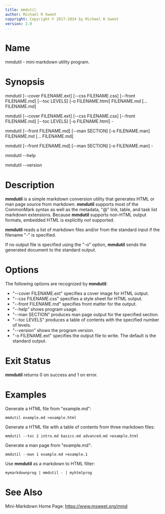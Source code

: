 ```yaml
---
title: mmdutil
author: Michael R Sweet
copyright: Copyright © 2017-2024 by Michael R Sweet
version: 2.0
...
```


# Name

mmdutil - mini markdown utility program.


# Synopsis

mmdutil \[--cover FILENAME.ext\] \[--css FILENAME.css\] \[--front FILENAME.md\] \[--toc LEVELS\] \[-o FILENAME.html\] FILENAME.md \[... FILENAME.md\]

mmdutil \[--cover FILENAME.ext\] \[--css FILENAME.css\] \[--front FILENAME.md\] \[--toc LEVELS\] \[-o FILENAME.html\] -

mmdutil \[--front FILENAME.md\] \[--man SECTION\] \[-o FILENAME.man\] FILENAME.md \[... FILENAME.md\]

mmdutil \[--front FILENAME.md\] \[--man SECTION\] \[-o FILENAME.man\] -

mmdutil --help

mmdutil --version


# Description

**mmdutil** is a simple markdown conversion utility that generates HTML or man
page source from markdown.  **mmdutil** supports most of the CommonMark syntax
as well as the metadata, "@" link, table, and task list markdown extensions.
Because **mmdutil** supports non-HTML output formats, embedded HTML is
explicitly *not* supported.

**mmdutil** reads a list of markdown files and/or from the standard input if the
filename "-" is specified.

If no output file is specified using the "-o" option, **mmdutil** sends the
generated document to the standard output.


# Options

The following options are recognized by **mmdutil**:

- "--cover FILENAME.ext" specifies a cover image for HTML output.
- "--css FILENAME.css" specifies a style sheet for HTML output.
- "--front FILENAME.md" specifies front matter for the output.
- "--help" shows program usage.
- "--man SECTION" produces man page output for the specified section.
- "--toc LEVELS" produces a table of contents with the specified number of
  levels.
- "--version" shows the program version.
- "-o FILENAME.ext" specifies the output file to write.  The default is the
  standard output.


# Exit Status

**mmdutil** returns 0 on success and 1 on error.


# Examples

Generate a HTML file from "example.md":

    mmdutil example.md >example.html

Generate a HTML file with a table of contents from three markdown files:

    mmdutil --toc 2 intro.md basics.md advanced.md >example.html

Generate a man page from "example.md":

    mmdutil --man 1 example.md >example.1

Use **mmdutil** as a markdown to HTML filter:

```
mymarkdownprog | mmdutil - | myhtmlprog
```


# See Also

Mini-Markdown Home Page: https://www.msweet.org/mmd
